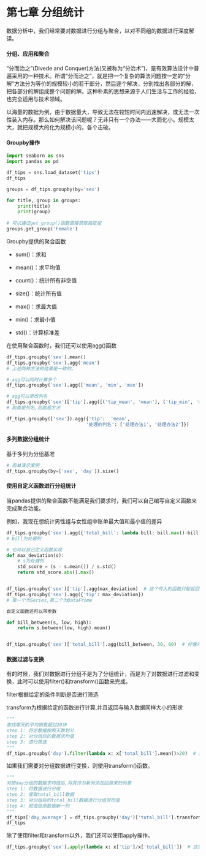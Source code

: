 # 第七章 分组统计

数据分析中，我们经常要对数据进行分组与聚合，以对不同组的数据进行深度解读。



#### 分组、应用和聚合

“分而治之”(Divede and Conquer)方法(又被称为“分治术”)，是有效算法设计中普遍采用的一种技术。所谓“分而治之”，就是把一个复杂的算法问题按一定的“分解”方法分为等价的规模较小的若干部分，然后逐个解决，分别找出各部分的解，把各部分的解组成整个问题的解。这种朴素的思想来源于人们生活与工作的经验，也完全适用与技术领域。

以海量的数据为例，由于数据量大，导致无法在较短时间内迅速解决，或无法一次性装入内存。那么如何解决该问题呢？无非只有一个办法——大而化小。规模太大，就把规模大的化为规模小的，各个击破。





#### Groupby操作

```python
import seaborn as sns
import pandas as pd

df_tips = sns.load_dataset('tips')
df_tips

groups = df_tips.groupby(by='sex')

for title, group in groups:
    print(title)
    print(group)
    
# 可以通过get_group()函数直接获取指定组
groups.get_group('Female')
```

Groupby提供的聚合函数

+ sum()：求和

+ mean()：求平均值
+ count()：统计所有非空值
+ size()：统计所有值
+ max()：求最大值
+ min()：求最小值
+ std()：计算标准差



在使用聚合函数时，我们还可以使用agg()函数

```python
df_tips.groupby('sex').mean()
df_tips.groupby('sex').agg('mean')
# 上述两种方法的结果是一致的。

# agg可以同时计算多个
df_tips.groupby('sex').agg(['mean', 'min', 'max'])

# agg可以更改列名
df_tips.groupby('sex')['tip'].agg([('tip_mean', 'mean'), ('tip_min', 'min'), ('tip_max', 'max')])
# 前面是列名,后面是方法

df_tips.groupby(['sex']).agg({'tip':  'mean',
                             '处理的列名': ['处理办法1', '处理办法2']})

```



#### 多列数据分组统计

基于多列为分组基准

```python
# 简单演示案例
df_tips.groupby(by=['sex', 'day']).size()
```





#### 使用自定义函数进行分组统计

当pandas提供的聚合函数不能满足我们要求时，我们可以自己编写自定义函数来完成聚合功能。

例如，我现在想统计男性组与女性组中账单最大值和最小值的差异

```python
df_tips.groupby('sex').agg({'total_bill': lambda bill: bill.max()-bill.min()})
# bill为处理列

# 也可以自己定义函数实现
def max_deviation(s):
    # s为处理列
    std_score = (s - s.mean()) / s.std()
    return std_score.abs().max()


df_tips.groupby('sex')['tip'].agg(max_deviation)  # 这个传入的函数只能返回最后一个输出,不然就报错,且不能调用
df_tips.groupby('sex').agg({'tip': max_deviation})
# 第一个为Series,第二个为DataFrame

自定义函数还可以带参数

def bill_between(s, low, high):
    return s.between(low, high).mean()


df_tips.groupby('sex')['total_bill'].agg(bill_between, 30, 60)  # 好像只能这样传入参数,没有其他办法
```



#### 数据过滤与变换

有的时候，我们对数据进行分组不是为了分组统计，而是为了对数据进行过滤和变换，此时可以使用filter()和transform()函数来完成。

filter根据给定的条件判断是否进行筛选

transform为根据给定的函数进行计算,并且返回与输入数据同样大小的形状

```python
"""
查找哪天的平均销售超过20块
step 1: 将总数据按照天数划分
step 2: 对分组后的数据求均值
step 3: 进行筛选
"""
df_tips.groupby('day').filter(lambda x: x['total_bill'].mean()>20)  # 这条代码完成了上述三个步骤
```



如果我们需要对分组数据进行变换，则使用transform()函数。

```python
"""
对按day分组的数据求均值后,将其作为新列添加回原来的列表
step 1: 将数据进行分组
step 2: 提取total_bill数据
step 3: 对分组后的total_bill数据进行分组求均值
step 4: 赋值给原数据新一列
"""
df_tips['day_average'] = df_tips.groupby('day')['total_bill'].transform(lambda x: x.mean())
df_tips
```



除了使用filter和transform以外，我们还可以使用apply操作。

```python
df_tips.groupby('sex').apply(lambda x: x['tip']/x['total_bill'])  # 这里计算消费占总账单的比例
```

